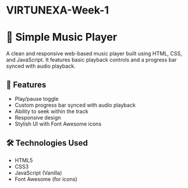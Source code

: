 # VIRTUNEXA-Week-1

# 🎵 Simple Music Player

A clean and responsive web-based music player built using HTML, CSS, and JavaScript. It features basic playback controls and a progress bar synced with audio playback.

## 🚀 Features

- Play/pause toggle
- Custom progress bar synced with audio playback
- Ability to seek within the track
- Responsive design
- Stylish UI with Font Awesome icons

## 🛠️ Technologies Used

- HTML5
- CSS3
- JavaScript (Vanilla)
- Font Awesome (for icons)
